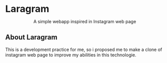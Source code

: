 <strong style="font-size:30px;" align="center">Laragram</strong>

<p align="center">
    A simple webapp inspired in Instagram web page
</p>

## About Laragram
This is a development practice for me, so i proposed me to make a clone of instagram web page to improve my abilities in this technologie.

